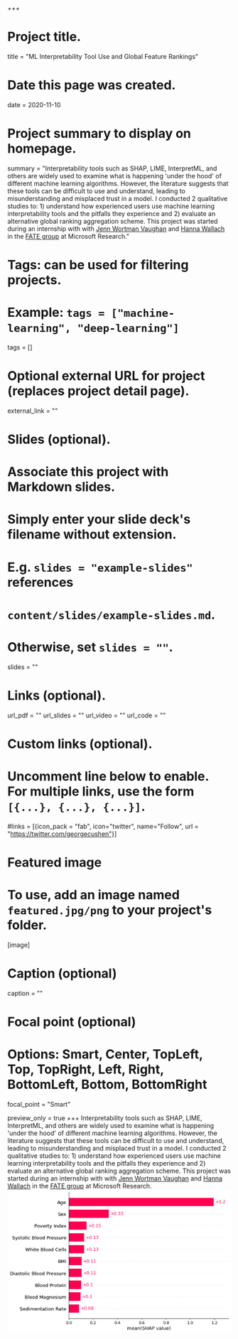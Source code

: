+++
# Project title.
title = "ML Interpretability Tool Use and Global Feature Rankings"

# Date this page was created.
date = 2020-11-10

# Project summary to display on homepage.
summary = "Interpretability tools such as SHAP, LIME, InterpretML, and others are widely used to examine what is happening 'under the hood' of different machine learning algorithms. However, the literature suggests that these tools can be difficult to use and understand, leading to misunderstanding and misplaced trust in a model. I conducted 2 qualitative studies to: 1) understand how experienced users use machine learning interpretability tools and the pitfalls they experience and 2) evaluate an alternative global ranking aggregation scheme. This project was started during an internship with with [Jenn Wortman Vaughan](http://www.jennwv.com/) and [Hanna Wallach](http://dirichlet.net/) in the [FATE group](https://www.microsoft.com/en-us/research/theme/fate/) at Microsoft Research."

# Tags: can be used for filtering projects.
# Example: `tags = ["machine-learning", "deep-learning"]`
tags = []

# Optional external URL for project (replaces project detail page).
external_link = ""

# Slides (optional).
#   Associate this project with Markdown slides.
#   Simply enter your slide deck's filename without extension.
#   E.g. `slides = "example-slides"` references 
#   `content/slides/example-slides.md`.
#   Otherwise, set `slides = ""`.
slides = ""

# Links (optional).
url_pdf = ""
url_slides = ""
url_video = ""
url_code = ""

# Custom links (optional).
#   Uncomment line below to enable. For multiple links, use the form `[{...}, {...}, {...}]`.
#links = [{icon_pack = "fab", icon="twitter", name="Follow", url = "https://twitter.com/georgecushen"}]

# Featured image
# To use, add an image named `featured.jpg/png` to your project's folder. 
[image]
  # Caption (optional)
  caption = ""
  
  # Focal point (optional)
  # Options: Smart, Center, TopLeft, Top, TopRight, Left, Right, BottomLeft, Bottom, BottomRight
  focal_point = "Smart"

  preview_only = true
+++
Interpretability tools such as SHAP, LIME, InterpretML, and others are widely used to examine what is happening 'under the hood' of different machine learning algorithms. However, the literature suggests that these tools can be difficult to use and understand, leading to misunderstanding and misplaced trust in a model. I conducted 2 qualitative studies to: 1) understand how experienced users use machine learning interpretability tools and the pitfalls they experience and 2) evaluate an alternative global ranking aggregation scheme. This project was started during an internship with with [Jenn Wortman Vaughan](http://www.jennwv.com/) and [Hanna Wallach](http://dirichlet.net/) in the [FATE group](https://www.microsoft.com/en-us/research/theme/fate/) at Microsoft Research.
![](featured.png)